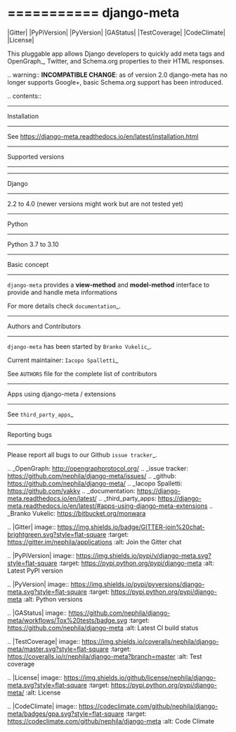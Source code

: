 ===========
django-meta
===========

|Gitter| |PyPiVersion| |PyVersion| |GAStatus| |TestCoverage| |CodeClimate| |License|

This pluggable app allows Django developers to quickly add meta tags and
OpenGraph_, Twitter, and Schema.org properties to their HTML responses.

.. warning:: **INCOMPATIBLE CHANGE**: as of version 2.0 django-meta has no
             longer supports Google+, basic Schema.org support has been introduced.

.. contents::

************
Installation
************

See https://django-meta.readthedocs.io/en/latest/installation.html

******************
Supported versions
******************

******
Django
******

2.2 to 4.0 (newer versions might work but are not tested yet)


******
Python
******

Python 3.7 to 3.10

*************
Basic concept
*************

``django-meta`` provides a **view-method** and **model-method** interface to provide and handle meta informations

For more details check `documentation`_.

**************************
Authors and Contributors
**************************

``django-meta`` has been started by `Branko Vukelic`_.

Current maintainer: `Iacopo Spalletti`_

See ``AUTHORS`` file for the complete list of contributors

***********************************
Apps using django-meta / extensions
***********************************

See `third_party_apps`_

**************
Reporting bugs
**************

Please report all bugs to our Github `issue tracker`_.

.. _OpenGraph: http://opengraphprotocol.org/
.. _issue tracker: https://github.com/nephila/django-meta/issues/
.. _github: https://github.com/nephila/django-meta/
.. _Iacopo Spalletti: https://github.com/yakky
.. _documentation: https://django-meta.readthedocs.io/en/latest/
.. _third_party_apps: https://django-meta.readthedocs.io/en/latest/#apps-using-django-meta-extensions
.. _Branko Vukelic: https://bitbucket.org/monwara




.. |Gitter| image:: https://img.shields.io/badge/GITTER-join%20chat-brightgreen.svg?style=flat-square
    :target: https://gitter.im/nephila/applications
    :alt: Join the Gitter chat

.. |PyPiVersion| image:: https://img.shields.io/pypi/v/django-meta.svg?style=flat-square
    :target: https://pypi.python.org/pypi/django-meta
    :alt: Latest PyPI version

.. |PyVersion| image:: https://img.shields.io/pypi/pyversions/django-meta.svg?style=flat-square
    :target: https://pypi.python.org/pypi/django-meta
    :alt: Python versions

.. |GAStatus| image:: https://github.com/nephila/django-meta/workflows/Tox%20tests/badge.svg
    :target: https://github.com/nephila/django-meta
    :alt: Latest CI build status

.. |TestCoverage| image:: https://img.shields.io/coveralls/nephila/django-meta/master.svg?style=flat-square
    :target: https://coveralls.io/r/nephila/django-meta?branch=master
    :alt: Test coverage

.. |License| image:: https://img.shields.io/github/license/nephila/django-meta.svg?style=flat-square
   :target: https://pypi.python.org/pypi/django-meta/
    :alt: License

.. |CodeClimate| image:: https://codeclimate.com/github/nephila/django-meta/badges/gpa.svg?style=flat-square
   :target: https://codeclimate.com/github/nephila/django-meta
   :alt: Code Climate
